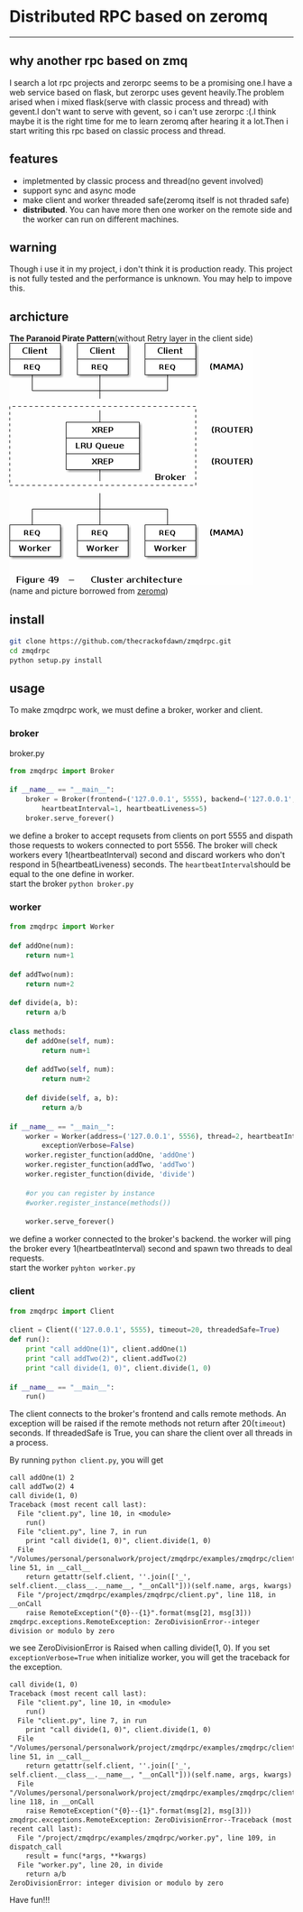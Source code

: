 # Distributed RPC based on zeromq
---
## why another rpc based on zmq
I search a lot rpc projects and zerorpc seems to be a promising one.I have a web service based on flask, but zerorpc uses gevent heavily.The problem arised when i mixed flask(serve with classic process and thread) with gevent.I don't want to serve with gevent, so i can't use zerorpc :(.I think maybe it is the right time for me to learn zeromq after hearing it a lot.Then i start writing this rpc based on classic process and thread.
## features
* impletmented by classic process and thread(no gevent involved)
* support sync and async mode
* make client and worker threaded safe(zeromq itself is not thraded safe)
* **distributed**. You can have more then one worker on the remote side and the worker can run on different machines.

## warning
Though i use it in my project, i don't think it is production ready. This project is not fully tested and the performance is unknown. You may help to impove this.

## archicture
**The Paranoid Pirate Pattern**(without Retry layer in the client side)
![archicture](https://raw.githubusercontent.com/booksbyus/zguide/master/images/fig49.png)   
(name and picture borrowed from [zeromq](http://zguide.zeromq.org/py:all#Robust-Reliable-Queuing-Paranoid-Pirate-Pattern))

## install 
```sh
git clone https://github.com/thecrackofdawn/zmqdrpc.git
cd zmqdrpc
python setup.py install
```
## usage
To make zmqdrpc work, we must define a broker, worker and client.
### broker
broker.py    

```python
from zmqdrpc import Broker

if __name__ == "__main__":
    broker = Broker(frontend=('127.0.0.1', 5555), backend=('127.0.0.1', 5556),
    	heartbeatInterval=1, heartbeatLiveness=5)
    broker.serve_forever()

```    
we define a broker to accept requsets from clients on port 5555 and dispath those requests to wokers connected to port 5556. The broker will check workers every 1(heartbeatInterval) second and discard workers who don't respond in 5(heartbeatLiveness) seconds. The `heartbeatInterval`should be equal to the one define in worker.  
start the broker `python broker.py`
### worker
```python
from zmqdrpc import Worker

def addOne(num):
    return num+1

def addTwo(num):
    return num+2

def divide(a, b):
    return a/b

class methods:
    def addOne(self, num):
        return num+1

    def addTwo(self, num):
        return num+2

    def divide(self, a, b):
        return a/b

if __name__ == "__main__":
    worker = Worker(address=('127.0.0.1', 5556), thread=2, heartbeatInterval=1,
    	exceptionVerbose=False)
    worker.register_function(addOne, 'addOne')
    worker.register_function(addTwo, 'addTwo')
    worker.register_function(divide, 'divide')

    #or you can register by instance
    #worker.register_instance(methods())

    worker.serve_forever()
```     
we define a worker connected to the broker's backend. the worker will ping the broker every 1(heartbeatInterval) second and spawn two threads to deal requests.   
start the worker `pyhton worker.py`

### client
```python
from zmqdrpc import Client

client = Client(('127.0.0.1', 5555), timeout=20, threadedSafe=True)
def run():
    print "call addOne(1)", client.addOne(1)
    print "call addTwo(2)", client.addTwo(2)
    print "call divide(1, 0)", client.divide(1, 0)

if __name__ == "__main__":
    run()
```
The client connects to the broker's frontend and calls remote methods. An exception will be raised if the remote methods not return after 20(`timeout`) seconds. If threadedSafe is True, you can share the client over all threads in a process.

By running `python client.py`, you will get    

```
call addOne(1) 2
call addTwo(2) 4
call divide(1, 0)
Traceback (most recent call last):
  File "client.py", line 10, in <module>
    run()
  File "client.py", line 7, in run
    print "call divide(1, 0)", client.divide(1, 0)
  File "/Volumes/personal/personalwork/project/zmqdrpc/examples/zmqdrpc/client.py", line 51, in __call__
    return getattr(self.client, ''.join(['_', self.client.__class__.__name__, "__onCall"]))(self.name, args, kwargs)
  File "/project/zmqdrpc/examples/zmqdrpc/client.py", line 118, in __onCall
    raise RemoteException("{0}--{1}".format(msg[2], msg[3]))
zmqdrpc.exceptions.RemoteException: ZeroDivisionError--integer division or modulo by zero
```    
we see ZeroDivisionError is Raised when calling divide(1, 0). If you set `exceptionVerbose=True` when initialize worker, you will get the traceback for the exception.

```
call divide(1, 0)
Traceback (most recent call last):
  File "client.py", line 10, in <module>
    run()
  File "client.py", line 7, in run
    print "call divide(1, 0)", client.divide(1, 0)
  File "/Volumes/personal/personalwork/project/zmqdrpc/examples/zmqdrpc/client.py", line 51, in __call__
    return getattr(self.client, ''.join(['_', self.client.__class__.__name__, "__onCall"]))(self.name, args, kwargs)
  File "/Volumes/personal/personalwork/project/zmqdrpc/examples/zmqdrpc/client.py", line 118, in __onCall
    raise RemoteException("{0}--{1}".format(msg[2], msg[3]))
zmqdrpc.exceptions.RemoteException: ZeroDivisionError--Traceback (most recent call last):
  File "/project/zmqdrpc/examples/zmqdrpc/worker.py", line 109, in dispatch_call
    result = func(*args, **kwargs)
  File "worker.py", line 20, in divide
    return a/b
ZeroDivisionError: integer division or modulo by zero
```    
Have fun!!!
